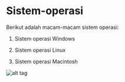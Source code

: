 # Sistem-operasi
Berikut adalah macam-macam sistem operasi:

1. Sistem operasi Windows

2. Sistem operasi Linux

3. Sistem operasi Macintosh

![alt tag](http://www.artikeltik.com/wp-content/uploads/2012/03/Sistem-Oeprasi-Komputer.png)
